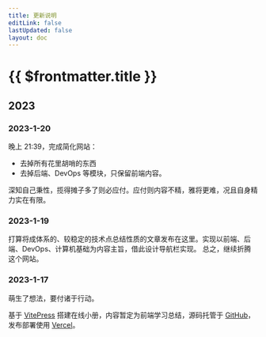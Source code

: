 ```yaml
---
title: 更新说明
editLink: false
lastUpdated: false
layout: doc
---
```


# {{ $frontmatter.title }}

## 2023

### 2023-1-20
晚上 21:39，完成简化网站：
- 去掉所有花里胡哨的东西
- 去掉后端、DevOps 等模块，只保留前端内容。

深知自己秉性，揽得摊子多了则必应付。应付则内容不精，雅将更难，况且自身精力实在有限。

### 2023-1-19
打算将成体系的、较稳定的技术点总结性质的文章发布在这里。实现以前端、后端、DevOps、计算机基础为内容主旨，借此设计导航栏实现。
总之，继续折腾这个网站。

### 2023-1-17
萌生了想法，要付诸于行动。

基于 [VitePress](https://vitepress.vuejs.org/) 搭建在线小册，内容暂定为前端学习总结，源码托管于 [GitHub](https://github.com/ikangjia/front-end-booklet)，发布部署使用 [Vercel](https://vercel.com)。

